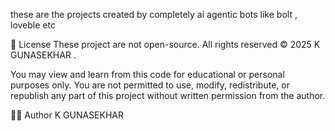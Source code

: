 these are the projects created by completely ai agentic bots like bolt , loveble etc

📜 License
These project are not open-source. All rights reserved © 2025 K GUNASEKHAR .

You may view and learn from this code for educational or personal purposes only.
You are not permitted to use, modify, redistribute, or republish any part of this project without written permission from the author.



🙋‍♂️ Author
K GUNASEKHAR


